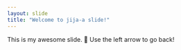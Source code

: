 ```yaml
---
layout: slide
title: "Welcome to jija-a slide!"
---
```

This is my awesome slide. 🎉
Use the left arrow to go back!
